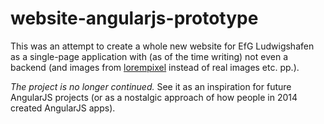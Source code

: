 # website-angularjs-prototype

This was an attempt to create a whole new website for EfG Ludwigshafen as a single-page application with (as of the time writing) not even a backend (and images from [lorempixel](lorempixel.com) instead of real images etc. pp.).

*The project is no longer continued.* See it as an inspiration for future AngularJS projects (or as a nostalgic approach of how people in 2014 created AngularJS apps).